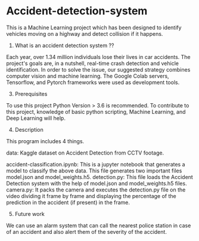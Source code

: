 # Accident-detection-system
This is a Machine Learning project which has been designed to identify vehicles moving on a highway and detect collision if it happens.

1. What is an accident detection system ??

Each year, over 1.34 million individuals lose their lives in car accidents. The project's goals 
are, in a nutshell, real-time crash detection and vehicle identification. In order to solve the issue, our 
suggested strategy combines computer vision and machine learning. The Google Colab servers, Tensorflow, and Pytorch 
frameworks were used as development tools.

3. Prerequisites

To use this project Python Version > 3.6 is recommended.
To contribute to this project, knowledge of basic python scripting, Machine Learning, and Deep Learning will help.

4. Description

This program includes 4 things.

data: Kaggle dataset on Accident Detection from CCTV footage.

accident-classification.ipynb: This is a jupyter notebook that generates a model to classify the above data. This file generates two important files model.json and model_weights.h5.
detection.py: This file loads the Accident Detection system with the help of model.json and model_weights.h5 files.
camera.py: It packs the camera and executes the detection.py file on the video dividing it frame by frame and displaying the percentage of the prediction in the accident (if present) in the frame.

5. Future work 

We can use an alarm system that can call the nearest police station in case of an accident and also alert them of the severity of the accident.
